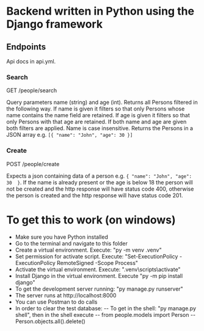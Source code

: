# Backend written in Python using the Django framework

## Endpoints
Api docs in api.yml.

### Search
GET /people/search

Query parameters name (string) and age (int). Returns all Persons filtered in the following way. If name is given it filters so that only Persons whose name contains the name field are retained. If age is given it filters so that only Persons with that age are retained. If both name and age are given both filters are applied. Name is case insensitive. Returns the Persons in a JSON array e.g.
`
[{
    "name": "John",
    "age": 30
}]
`
### Create
POST /people/create

Expects a json containing data of a person e.g.
`
{
    "name": "John",
    "age": 30 
}
`.
If the name is already present or the age is below 18 the person will not be created and the http response will have status code 400, otherwise the person is created and the http response will have status code 201.



# To get this to work (on windows)

- Make sure you have Python installed
- Go to the terminal and navigate to this folder
- Create a virtual environment. Execute: "py -m venv .venv"
- Set permission for activate script. Execute: "Set-ExecutionPolicy -ExecutionPolicy RemoteSigned -Scope Process"
- Activate the virtual environment. Execute: ".venv\scripts\activate"
- Install Django in the virtual environment. Execute "py -m pip install django"
- To get the development server running: "py manage.py runserver"
- The server runs at http://localhost:8000
- You can use Postman to do calls 
- In order to clear the test database:
-- To get in the shell: "py manage.py shell", then in the shell execute
-- from people.models import Person
-- Person.objects.all().delete()

